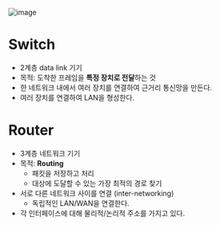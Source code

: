 ![image](https://user-images.githubusercontent.com/55528172/189519537-3ba16428-c854-4668-8de6-d80b3f081ae5.png)

# Switch

- 2계층 data link 기기
- 목적: 도착한 프레임을 **특정 장치로 전달**하는 것
- 한 네트워크 내에서 여러 장치를 연결하여 근거리 통신망을 만든다.
- 여러 장치를 연결하여 LAN을 형성한다.

# Router

- 3계층 네트워크 기기
- 목적: **Routing**
    - 패킷을 저장하고 처리
    - 대상에 도달할 수 있는 가장 최적의 경로 찾기
- 서로 다른 네트워크 사이를 연결 (inter-networking)
    - 독립적인 LAN/WAN을 연결한다.
- 각 인터페이스에 대해 물리적/논리적 주소를 가지고 있다.
